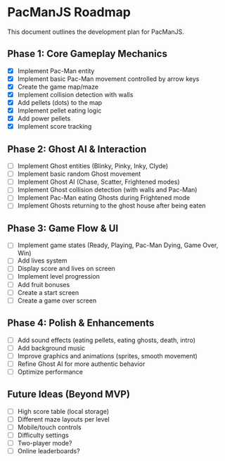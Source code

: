 # PacManJS Roadmap

This document outlines the development plan for PacManJS.

## Phase 1: Core Gameplay Mechanics

- [x] Implement Pac-Man entity
- [x] Implement basic Pac-Man movement controlled by arrow keys
- [x] Create the game map/maze
- [x] Implement collision detection with walls
- [x] Add pellets (dots) to the map
- [x] Implement pellet eating logic
- [x] Add power pellets
- [x] Implement score tracking

## Phase 2: Ghost AI & Interaction

- [ ] Implement Ghost entities (Blinky, Pinky, Inky, Clyde)
- [ ] Implement basic random Ghost movement
- [ ] Implement Ghost AI (Chase, Scatter, Frightened modes)
- [ ] Implement Ghost collision detection (with walls and Pac-Man)
- [ ] Implement Pac-Man eating Ghosts during Frightened mode
- [ ] Implement Ghosts returning to the ghost house after being eaten

## Phase 3: Game Flow & UI

- [ ] Implement game states (Ready, Playing, Pac-Man Dying, Game Over, Win)
- [ ] Add lives system
- [ ] Display score and lives on screen
- [ ] Implement level progression
- [ ] Add fruit bonuses
- [ ] Create a start screen
- [ ] Create a game over screen

## Phase 4: Polish & Enhancements

- [ ] Add sound effects (eating pellets, eating ghosts, death, intro)
- [ ] Add background music
- [ ] Improve graphics and animations (sprites, smooth movement)
- [ ] Refine Ghost AI for more authentic behavior
- [ ] Optimize performance

## Future Ideas (Beyond MVP)

- [ ] High score table (local storage)
- [ ] Different maze layouts per level
- [ ] Mobile/touch controls
- [ ] Difficulty settings
- [ ] Two-player mode?
- [ ] Online leaderboards? 